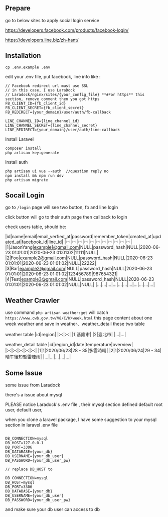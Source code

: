 ## Prepare

go to below sites to apply social login service

https://developers.facebook.com/products/facebook-login/

https://developers.line.biz/zh-hant/

## Installation

<pre><code>cp .env.example .env
</code></pre>

edit your .env file, put facebook, line info
like : 

<pre><code>// Facebook redirect url must use SSL
// in this case, I use LaraDock
// Laradock/nginx/sites/{your_config_file} **#For https** this section, remove comment then you got https
FB_CLIENT_ID={fb_client_id}
FB_CLIENT_SECRET={fb_client_secret}
FB_REDIRECT={your_domain}/user/auth/fb-callback

LINE_CHANNEL_ID={line_channel_id}
LINE_CHANNEL_SECRET={line_channel_secret}
LINE_REDIRECT={your_domain}/user/auth/line-callback
</code></pre>

Install Laravel

<pre><code>composer install
php artisan key:generate</code></pre>

Install auth
<pre><code>php artisan ui vue --auth  //question reply no
npm install && npm run dev
php artisan migrate
</code></pre>

## Socail Login

go to `/login` page will see two button, fb and line login

click button will go to their auth page then callback to login

check users table, should be:

|id|name|email|email_verfied_at|password|remember_token|created_at|updated_at|facebook_id|line_id|
|:-:|:-:|:-:|:-:|:-:|:-:|:-:|:-:|:-:|:-:|:-:|
|1|JasonYang|example1@gmail.com|NULL|password_hash|NULL|2020-06-23 01:01:01|2020-06-23 01:01:02|11111|NULL|
|2|Foo|example2@gmail.com|NULL|password_hash|NULL|2020-06-23 01:01:01|2020-06-23 01:01:02|NULL|22222|
|3|Bar|example2@gmail.com|NULL|password_hash|NULL|2020-06-23 01:01:01|2020-06-23 01:01:02|123456789|987654321|
|4|Test|example3@gmail.com|NULL|password_hash|NULL|2020-06-23 01:01:01|2020-06-23 01:01:02|NULL|NULL|
|...|...|...|...|...|...|...|...|...|...|...|


## Weather Crawler

use command `php artisan weather:get` will catch `https://www.cwb.gov.tw/V8/C/W/week.html` this page content about one week weather and save in weather、weather_detail these two table

weather table
|id|region|
|:-:|:-:|
|1|基隆市|
|2|臺北市|
|...|...|

weather_detail table
|id|region_id|date|temperature|overview|
|:-:|:-:|:-:|:-:|:-:|
|1|1|2020/06/23|28 - 35|多雲時晴|
|2|1|2020/06/24|29 - 34|晴午後短暫雷陣雨|
|...|...|...|...|...|

## Some Issue

some issue from Laradock

there's a issue about mysql

PLEASE notice Laradock's .env file , their mysql section defined default root user, default user, 

when you clone a laravel package, I have some suggestion to your mysql section in laravel .env file 
<pre><code>
DB_CONNECTION=mysql
DB_HOST=127.0.0.1
DB_PORT=3306
DB_DATABASE={your_db}
DB_USERNAME={your_db_user}
DB_PASSWORD={your_db_user_pw}

// replace DB_HOST to

DB_CONNECTION=mysql
DB_HOST=mysql
DB_PORT=3306
DB_DATABASE={your_db}
DB_USERNAME={your_db_user}
DB_PASSWORD={your_db_user_pw}</code></pre> 

and make sure your db user can access to db
